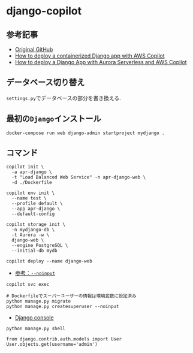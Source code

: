 # django-copilot
## 参考記事
- [Original GitHub](https://github.com/aburayyanjeffry/django-copilot.git)
- [How to deploy a containerized Django app with AWS Copilot](https://www.endpointdev.com/blog/2022/06/how-to-deploy-containerized-django-app-with-aws-copilot/)
- [How to deploy a Django App with Aurora Serverless and AWS Copilot](https://www.endpointdev.com/blog/2022/06/how-to-deploy-django-app-with-aurora-serverless-and-copilot/)
## データベース切り替え
`settings.py`でデータベースの部分を書き換える.
## 最初の`Django`インストール
```
docker-compose run web django-admin startproject mydjango .
```

## コマンド
```
copilot init \
  -a apr-django \
  -t "Load Balanced Web Service" -n apr-django-web \
  -d ./Dockerfile
```

```
copilot env init \
  --name test \
  --profile default \
  --app apr-django \
  --default-config
```

```
copilot storage init \
  -n mydjango-db \
  -t Aurora -w \
  django-web \
  --engine PostgreSQL \
  --initial-db mydb
```

```
copilot deploy --name django-web
```

- [参考：`--noinput`](https://kamatimaru.hatenablog.com/entry/2021/02/28/030646)

```
copilot svc exec

# Dockerfileでスーパーユーザーの情報は環境変数に設定済み
python manage.py migrate
python manage.py createsuperuser --noinput
```

- [Django console](https://hodalog.com/how-to-use-django-shell/)

```
python manage.py shell

from django.contrib.auth.models import User
User.objects.get(username='admin')
```
